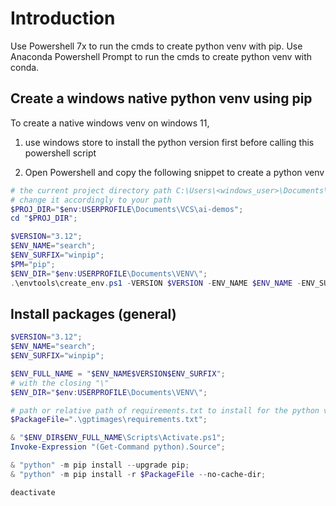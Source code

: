 # Introduction
Use Powershell 7x to run the cmds to create python venv with pip.
Use Anaconda Powershell Prompt to run the cmds to create python venv with conda.

## Create a windows native python venv using pip
To create a native windows venv on windows 11,
1. use windows store to install the python version first before calling this powershell script

2. Open Powershell and copy the following snippet to create a python venv 
```powershell
# the current project directory path C:\Users\<windows_user>\Documents\VCS\<project_name>
# change it accordingly to your path
$PROJ_DIR="$env:USERPROFILE\Documents\VCS\ai-demos";
cd "$PROJ_DIR";

$VERSION="3.12";
$ENV_NAME="search";
$ENV_SURFIX="winpip";
$PM="pip";
$ENV_DIR="$env:USERPROFILE\Documents\VENV\";
.\envtools\create_env.ps1 -VERSION $VERSION -ENV_NAME $ENV_NAME -ENV_SURFIX $ENV_SURFIX -PM $PM -WORK_DIR $ENV_DIR;
```

## Install packages (general)
```powershell
$VERSION="3.12";
$ENV_NAME="search";
$ENV_SURFIX="winpip";

$ENV_FULL_NAME = "$ENV_NAME$VERSION$ENV_SURFIX";
# with the closing "\"
$ENV_DIR="$env:USERPROFILE\Documents\VENV\";

# path or relative path of requirements.txt to install for the python venv
$PackageFile=".\gptimages\requirements.txt";

& "$ENV_DIR$ENV_FULL_NAME\Scripts\Activate.ps1";
Invoke-Expression "(Get-Command python).Source";

& "python" -m pip install --upgrade pip;
& "python" -m pip install -r $PackageFile --no-cache-dir;

deactivate
```